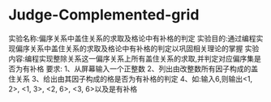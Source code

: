 # Judge-Complemented-grid
实验名称:偏序关系中盖住关系的求取及格论中有补格的判定
实验目的:通过编程实现偏序关系中盖住关系的求取及格论中有补格的判定以巩固相关理论的掌握
实验内容:编程实现整除关系这一偏序关系上所有盖住关系的求取,并判定对应偏序集是否为有补格
要求:
    1、从屏幕输入一个正整数
    2、列出由改整数所有因子构成的盖住关系
    3、给出由其因子构成的格是否为有补格的判定
    4、如:输入6,则输出<1, 2>, <1, 3>, <2, 6>, <3, 6>以及是有补格
